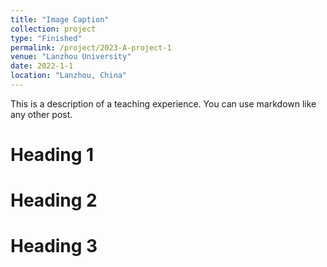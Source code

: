 ```yaml
---
title: "Image Caption"
collection: project
type: "Finished"
permalink: /project/2023-A-project-1
venue: "Lanzhou University"
date: 2022-1-1
location: "Lanzhou, China"
---
```


This is a description of a teaching experience. You can use markdown like any other post.

Heading 1
======

Heading 2
======

Heading 3
======
